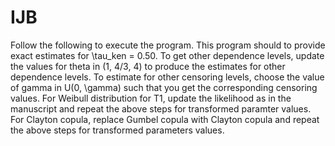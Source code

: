 # IJB
Follow the following to execute the program.
This program should to provide exact estimates for \tau_ken = 0.50.
To get other dependence levels, update the values for theta in (1, 4/3,  4) to produce the estimates for other dependence levels.
To estimate for other censoring levels, choose the value of gamma in U(0, \gamma) such that you get the corresponding censoring values.
For Weibull distribution for T1, update the likelihood as in the manuscript and repeat the above steps for transformed paramter values.
For Clayton copula, replace Gumbel copula with Clayton copula and repeat the above steps for transformed parameters values.
